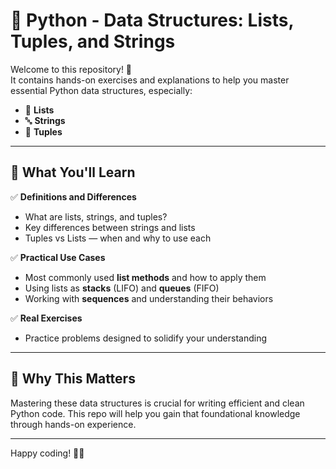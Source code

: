 # 📁 Python - Data Structures: Lists, Tuples, and Strings

Welcome to this repository! 🚀  
It contains hands-on exercises and explanations to help you master essential Python data structures, especially:

- 🧱 **Lists**
- 🔤 **Strings**
- 🧊 **Tuples**

---

## 🧠 What You'll Learn

✅ **Definitions and Differences**
- What are lists, strings, and tuples?
- Key differences between strings and lists
- Tuples vs Lists — when and why to use each

✅ **Practical Use Cases**
- Most commonly used **list methods** and how to apply them
- Using lists as **stacks** (LIFO) and **queues** (FIFO)
- Working with **sequences** and understanding their behaviors

✅ **Real Exercises**
- Practice problems designed to solidify your understanding

---

## 📌 Why This Matters

Mastering these data structures is crucial for writing efficient and clean Python code. This repo will help you gain that foundational knowledge through hands-on experience.

---

Happy coding! 🐍✨
